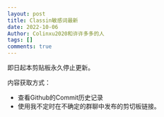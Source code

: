 ```yaml
---
layout: post
title: Classin敏感词最新
date: 2022-10-06
Author: Colinxu2020和许许多多的人
tags: []
comments: true
---
```

即日起本剪贴板永久停止更新。

内容获取方式：

- 查看Github的Commit历史记录
- 使用我不定时在不确定的群聊中发布的剪切板链接。
